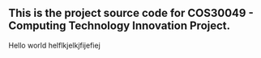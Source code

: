 ## This is the project source code for COS30049 - Computing Technology Innovation Project.
Hello world helflkjelkjfijefiej